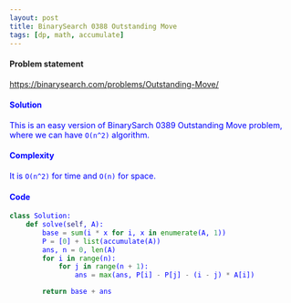 ```yaml
---
layout: post
title: BinarySearch 0388 Outstanding Move
tags: [dp, math, accumulate]
---
```


#### Problem statement

<a href="https://binarysearch.com/problems/Outstanding-Move/"> <font color = blue>https://binarysearch.com/problems/Outstanding-Move/

#### Solution
This is an easy version of BinarySarch 0389 Outstanding Move problem, where we can have `O(n^2)` algorithm.

#### Complexity
It is `O(n^2)` for time and `O(n)` for space.

#### Code
```python
class Solution:
    def solve(self, A):
        base = sum(i * x for i, x in enumerate(A, 1))
        P = [0] + list(accumulate(A))
        ans, n = 0, len(A)
        for i in range(n):
            for j in range(n + 1):
                ans = max(ans, P[i] - P[j] - (i - j) * A[i])

        return base + ans
```
